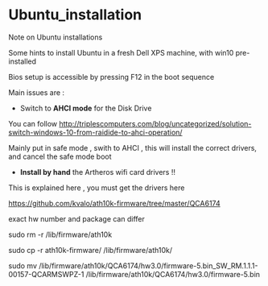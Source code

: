 # Ubuntu_installation
Note on Ubuntu installations

Some hints to install Ubuntu in a fresh Dell XPS machine, with win10 pre-installed

Bios setup is accessible by pressing F12 in the boot sequence

Main issues are :

* Switch to **AHCI mode** for the Disk Drive

You can follow <http://triplescomputers.com/blog/uncategorized/solution-switch-windows-10-from-raidide-to-ahci-operation/>

Mainly put in safe mode , swith to AHCI , this will install the correct drivers, and cancel the safe mode boot

* **Install by hand** the Artheros wifi card drivers !!

This is explained here , you must get the drivers here 

<https://github.com/kvalo/ath10k-firmware/tree/master/QCA6174>

exact hw number and package can differ

sudo rm -r /lib/firmware/ath10k

sudo cp -r ath10k-firmware/ /lib/firmware/ath10k/

sudo mv /lib/firmware/ath10k/QCA6174/hw3.0/firmware-5.bin_SW_RM.1.1.1-00157-QCARMSWPZ-1 /lib/firmware/ath10k/QCA6174/hw3.0/firmware-5.bin

